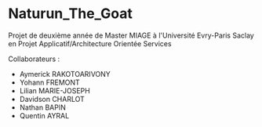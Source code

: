 # Naturun_The_Goat

Projet de deuxième année de Master MIAGE à l'Université Evry-Paris Saclay en Projet Applicatif/Architecture Orientée Services

Collaborateurs : 
- Aymerick RAKOTOARIVONY
- Yohann FREMONT
- Lilian MARIE-JOSEPH
- Davidson CHARLOT
- Nathan BAPIN
- Quentin AYRAL
